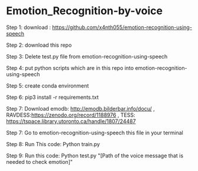 # Emotion_Recognition-by-voice

Step 1: download : https://github.com/x4nth055/emotion-recognition-using-speech

Step 2: download this repo 

Step 3: Delete test.py file from emotion-recognition-using-speech

Step 4: put python scripts which are in this repo into emotion-recognition-using-speech

Step 5: create conda environment

Step 6: pip3 install -r requirements.txt

Step 7: Download emodb: http://emodb.bilderbar.info/docu/ , RAVDESS:https://zenodo.org/record/1188976 , TESS: https://tspace.library.utoronto.ca/handle/1807/24487

Step 7: Go to emotion-recognition-using-speech this file in your terminal

Step 8: Run This code: Python train.py

Step 9: Run this code: Python test.py "[Path of the voice message that is needed to check emotion]" 
